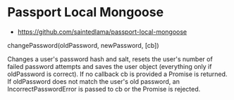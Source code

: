 # Passport Local Mongoose

- https://github.com/saintedlama/passport-local-mongoose

changePassword(oldPassword, newPassword, [cb])

Changes a user's password hash and salt, resets the user's number of failed password attempts and saves the user object (everything only if oldPassword is correct). If no callback cb is provided a Promise is returned. If oldPassword does not match the user's old password, an IncorrectPasswordError is passed to cb or the Promise is rejected.
